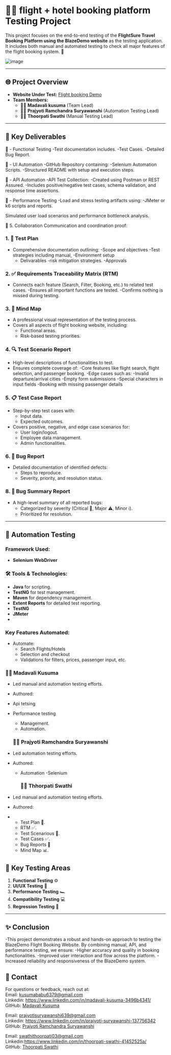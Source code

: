# 🧑‍💻  flight + hotel booking platform Testing Project
This project focuses on the end-to-end testing of the **FlightSure Travel Booking Platform using the BlazeDemo website** as the testing application. It includes both manual and automated testing to check all major features of the flight booking system. 🚀

![image](https://encrypted-tbn0.gstatic.com/images?q=tbn:ANd9GcRhWEH7pfwaNzo0UDflyIxW-M02VaDZ9Na0Ow&s)


---

## 🌐 Project Overview
- **Website Under Test:** [Flight booking  Demo](https://blazedemo.com/index.php)
- **Team Members:**
  - 👨‍💼 **Madavali  kusuma** (Team Lead)
  - 👨‍💼 **Prajyoti Ramchandra Suryawanshi** (Automation Testing Lead)
  -  👨‍💼 **Thoorpati Swathi** (Manual Testing Lead)
    
---

## 📑 Key Deliverables

🧪 - Functional Testing
       -Test documentation includes.
       -Test Cases.
       -Detailed Bug Report.
       
      

🤖 - UI Automation
      -GitHub Repository containing:
      -Selenium Automation Scripts.
       -Structured README with setup and execution steps.

🔌 - API Automation
         -API Test Collection:
         -Created using Postman or REST Assured.
         -Includes positive/negative test cases, schema validation, and response time assertions.

🚀 - Performance Testing
        -Load and stress testing artifacts using:
         -JMeter or k6 scripts and reports.

Simulated user load scenarios and performance bottleneck analysis.

🤝 5. Collaboration
Communication and coordination proof:

### 1. 📝 Test Plan
- Comprehensive documentation outlining:
  -Scope and objectives 
   -Test strategies including manual,
   -Environment setup
   - Delivarables
    -risk mitigation strategies.
    -Approvals 

### 2. ✅ Requirements Traceability Matrix (RTM)
- Connects each feature (Search, Filter, Booking, etc.) to related test cases.
-Ensures all important functions are tested.
-Confirms nothing is missed during testing.

### 3. 🧠 Mind Map
- A professional visual representation of the testing process.
- Covers all aspects of flight booking  website, including:
  - Functional areas.
  - Risk-based testing priorities.

### 4. 🔍 Test Scenario Report
   - High-level descriptions of functionalities to test.
   - Ensures complete coverage of:
   -Core features like flight search, flight selection, and passenger booking.
-Edge cases such as:
    -Invalid departure/arrival cities
    -Empty form submissions
    -Special characters in input fields
    -Booking with missing passenger details

### 5. 📋 Test Case Report
- Step-by-step test cases with:
  - Input data.
  - Expected outcomes.
- Covers positive, negative, and edge case scenarios for:
  - User login/logout.
  - Employee data management.
  - Admin functionalities.

### 6. 🐞 Bug Report
- Detailed documentation of identified defects:
  - Steps to reproduce.
  - Severity, priority, and resolution status.

### 8. 📃 Bug Summary Report
- A high-level summary of all reported bugs:
  - Categorized by severity (Critical 🛑, Major ⚠️, Minor ℹ️).
  - Prioritized for resolution.

---

## 🤖 Automation Testing

### Framework Used:
- **Selenium WebDriver**

### 🛠️ Tools & Technologies:
- **Java** for scripting.
- **TestNG** for test management.
- **Maven** for dependency management.
- **Extent Reports** for detailed test reporting.
- **TestNG**
- **JMeter**
- 

### Key Features Automated:
- Automate:
    - Search Flights/Hotels
    - Selection and checkout
    - Validations for filters, prices, passenger input, etc.



### 👨‍💼 Madavali Kusuma
- Led manual and automation testing efforts.
- Authored:
- Api tetsing
- Performance testing 
  - Management.
  - Automation.

  ### 👨‍💼 Prajyoti Ramchandra Suryawanshi
- Led automation testing efforts.
- Authored:
  - Automation -Selenium
 

     ### 👨‍💼 Thhorpati Swathi
- Led manual and automation testing efforts.
- Authored:
- - Test Plan 📝.
  - RTM ✅.
  - Test Scenarious 📝.
  - Test Cases ✅.
  - Bug Reports 🐞 
  - Mind Map 📊.
  


## 🧪 Key Testing Areas
1. **Functional Testing** ⚙️
2. **UI/UX Testing** 🎨
3. **Performance Testing** 🏎️
4. **Compatibility Testing** 💻
5. **Regression Testing** 🔄

---

## ✨ Conclusion

-This project demonstrates a robust and hands-on approach to testing the BlazeDemo Flight Booking Website. By combining manual, API, and performance testing, we ensure:
    -Higher accuracy and quality in booking functionalities.
    -Improved user interaction and flow across the platform.
    -Increased reliability and responsiveness of the BlazeDemo system.


## 📧 Contact
For questions or feedback, reach out at:</br>
Email: kusumababu6379@gmail.com </br>
Linkedin: https://www.linkedin.com/in/madavali-kusuma-3496b4341/</br>
GitHub: [Madavali Kusuma](https://github.com/kusuma6379) </br>

Email: prajyotisuryawanshi639@gmail.com</br>
Linkedin: https://www.linkedin.com/in/prajyoti-suryawanshi-137756342 </br>
GitHub: [Prajyoti Ramchandra Suryawanshi](https://github.com/PrajyotiSuryawanshi) </br>

Email: swathithoorpati03@gmail.com</br>
Linkedin:https://www.linkedin.com/in/thoorpati-swathi-41452525a/ </br>
GitHub: [Thoorpati Swathi](https://github.com/swathi-T3) </br>






